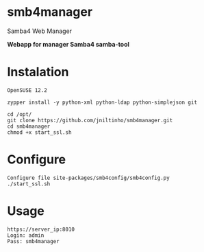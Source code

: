 smb4manager
===========

Samba4 Web Manager


**Webapp for manager Samba4 samba-tool**



Instalation
====
    OpenSUSE 12.2

    zypper install -y python-xml python-ldap python-simplejson git

    cd /opt/
    git clone https://github.com/jniltinho/smb4manager.git
    cd smb4manager
    chmod +x start_ssl.sh



Configure
====
    Configure file site-packages/smb4config/smb4config.py
    ./start_ssl.sh


Usage
====
    https://server_ip:8010
    Login: admin
    Pass: smb4manager
